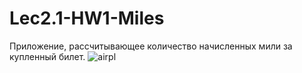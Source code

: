 # Lec2.1-HW1-Miles
Приложение, рассчитывающее количество начисленных мили за купленный билет.
![airpl](https://user-images.githubusercontent.com/60262142/110898591-8e986700-8310-11eb-98af-b7834e7ef951.jpg)
